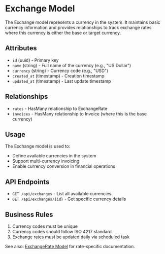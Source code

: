 # Exchange Model

The Exchange model represents a currency in the system. It maintains basic currency information and provides relationships to track exchange rates where this currency is either the base or target currency.

## Attributes
- `id` (uuid) - Primary key
- `name` (string) - Full name of the currency (e.g., "US Dollar")
- `currency` (string) - Currency code (e.g., "USD")
- `created_at` (timestamp) - Creation timestamp
- `updated_at` (timestamp) - Last update timestamp

## Relationships
- `rates` - HasMany relationship to ExchangeRate
- `invoices` - HasMany relationship to Invoice (where this is the base currency)

## Usage
The Exchange model is used to:
- Define available currencies in the system
- Support multi-currency invoicing
- Enable currency conversion in financial operations

## API Endpoints
- `GET /api/exchanges` - List all available currencies
- `GET /api/exchanges/{id}` - Get specific currency details

## Business Rules
1. Currency codes must be unique
2. Currency codes should follow ISO 4217 standard
3. Exchange rates must be updated daily via scheduled task 

See also: [ExchangeRate Model](./ExchangeRate.md) for rate-specific documentation.
